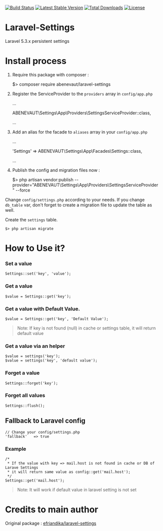 [![Build Status](https://travis-ci.org/abenevaut/laravel-settings.svg?branch=master)](https://travis-ci.org/abenevaut/laravel-settings)
[![Latest Stable Version](https://poser.pugx.org/abenevaut/laravel-settings/v/stable.svg)](https://packagist.org/packages/abenevaut/laravel-settings)
[![Total Downloads](https://poser.pugx.org/abenevaut/laravel-settings/downloads.svg)](https://packagist.org/packages/abenevaut/laravel-settings)
[![License](https://poser.pugx.org/abenevaut/laravel-settings/license.svg)](https://packagist.org/packages/abenevaut/laravel-settings)

# Laravel-Settings

Laravel 5.3.x persistent settings

# Install process

1. Require this package with composer :

    $> composer require abenevaut/laravel-settings

2. Register the ServiceProvider to the `providers` array in `config/app.php`

    ...
    
    ABENEVAUT\Settings\App\Providers\SettingsServiceProvider::class,
    
    ...

3. Add an alias for the facade to `aliases` array in  your `config/app.php`

    ...
    
    'Settings'  => ABENEVAUT\Settings\App\Facades\Settings::class,
    
    ...

4. Publish the config and migration files now :

    $> php artisan vendor:publish --provider="ABENEVAUT\Settings\App\Providers\SettingsServiceProvider" --force

Change `config/settings.php` according to your needs. If you change `db_table` var, don't forget to create a migration file to update the table as well.

Create the `settings` table.

    $> php artisan migrate

# How to Use it?

### Set a value

    Settings::set('key', 'value');

### Get a value

    $value = Settings::get('key');

### Get a value with Default Value.

    $value = Settings::get('key', 'Default Value');

> Note: If key is not found (null) in cache or settings table, it will return default value

### Get a value via an helper

    $value = settings('key');
    $value = settings('key', 'default value');

### Forget a value

    Settings::forget('key');

### Forget all values

    Settings::flush();

## Fallback to Laravel config

    // Change your config/settings.php
    'fallback'   => true

### Example

    /*
     * If the value with key => mail.host is not found in cache or DB of Larave Settings
     * it will return same value as config::get('mail.host');
     */
    Settings::get('mail.host');

> Note: It will work if default value in laravel setting is not set

# Credits to main author

Original package : [efriandika/laravel-settings](https://github.com/efriandika/laravel-settings)
